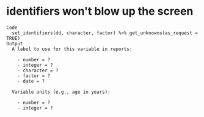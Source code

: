 # identifiers won't blow up the screen

    Code
      set_identifiers(dd, character, factor) %>% get_unknowns(as_request = TRUE)
    Output
      A label to use for this variable in reports:
      
        - number = ?
        - integer = ?
        - character = ?
        - factor = ?
        - date = ?
      
      Variable units (e.g., age in years):
      
        - number = ?
        - integer = ? 


